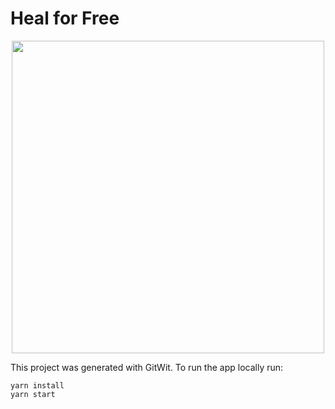 # Heal for Free

<p align="center">
<img src="https://github.com/npraval/healforfree/assets/33395784/7e60acac-0353-4520-9906-df9c120366d3" height="500" />
</p>

This project was generated with GitWit. To run the app locally run:
```
yarn install
yarn start
```
